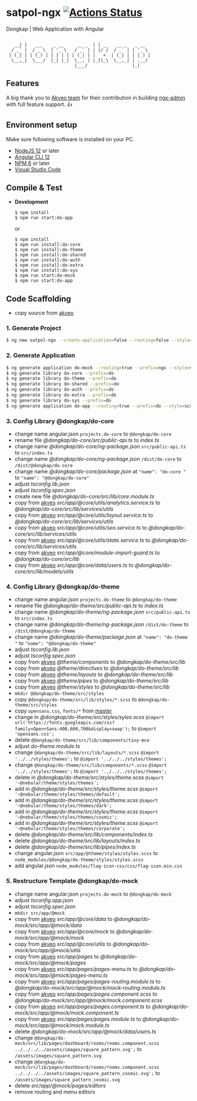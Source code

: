 # satpol-ngx [![Actions Status](https://github.com/dongkap/satpol-ngx/workflows/Dongkap%20CI/badge.svg)](https://github.com/dongkap/satpol-ngx/actions)
Dongkap | Web Application with Angular

```

   __| |   ___    _ __     __ _  | | __   __ _   _ __  
  / _` |  / _ \  | '_ \   / _` | | |/ /  / _` | | '_ \ 
 | (_| | | (_) | | | | | | (_| | |   <  | (_| | | |_) |
  \__,_|  \___/  |_| |_|  \__, | |_|\_\  \__,_| | .__/ 
                          |___/                 |_|    

```

## Features
A big thank you to [Akveo team](https://www.akveo.com?utm_campaign=services%20-%20akveo%20website%20-%20ngx_admin%20github%20readme&utm_source=ngx_admin&utm_medium=referral&utm_content=from_developers_made_by) for their contribution in building [ngx-admin](https://github.com/akveo/ngx-admin) with full feature support. :thumbsup:

## Environment setup
Make sure following software is installed on your PC.
* [NodeJS 12](https://nodejs.org/en/download/) or later
* [Angular CLI 12](https://www.npmjs.com/package/@angular/cli)
* [NPM 6](https://www.npmjs.com/package/npm) or later
* [Visual Studio Code](https://code.visualstudio.com/download)


## Compile & Test
* __Development__

  ```
  $ npm install
  $ npm run start:do-app
  ```
  or
  ```
  $ npm install
  $ npm run install:do-core
  $ npm run install:do-theme
  $ npm run install:do-shared
  $ npm run install:do-auth
  $ npm run install:do-extra
  $ npm run install:do-sys
  $ npm run start:do-mock
  $ npm run start:do-app
  ```

## Code Scaffolding

- copy source from [akveo](https://github.com/akveo/ngx-admin)

### 1.	Generate Project
```sh
$ ng new satpol-ngx --create-application=false --routing=false --style=scss --skipGit=true --commit=false -S --newProjectRoot=@dongkap
```

### 2.	Generate Application
```sh
$ ng generate application do-mock --routing=true --prefix=ngx --style=scss
$ ng generate library do-core --prefix=do
$ ng generate library do-theme --prefix=do
$ ng generate library do-shared --prefix=do
$ ng generate library do-auth --prefix=do
$ ng generate library do-extra --prefix=do
$ ng generate library do-sys --prefix=do
$ ng generate application do-app --routing=true --prefix=do --style=scss
```

### 3.	Config Library @dongkap/do-core
- change name angular.json `projects.do-core` to `@dongkap/do-core`
- rename file *@dongkap/do-core/src/public-api.ts* to *index.ts*
- change name *@dongkap/do-core/ng-package.json* `src/public-api.ts` to `src/index.ts`
- change name *@dongkap/do-core/ng-package.json* `/dist/do-core` to `/dist/@dongkap/do-core`
- change name *@dongkap/do-core/package.json* at `"name": "do-core "` to `"name": "@dongkap/do-core"`
- adjust *tsconfig.lib.json*
- adjust *tsconfig.spec.json*
- create new file *@dongkap/do-core/src/lib/core.module.ts*
- copy from [akveo](https://github.com/akveo/ngx-admin) *src/app/@core/utils/analytics.service.ts* to *@dongkap/do-core/src/lib/services/utils*
- copy from [akveo](https://github.com/akveo/ngx-admin) *src/app/@core/utils/layout.service.ts* to *@dongkap/do-core/src/lib/services/utils*
- copy from [akveo](https://github.com/akveo/ngx-admin) *src/app/@core/utils/seo.service.ts* to *@dongkap/do-core/src/lib/services/utils*
- copy from [akveo](https://github.com/akveo/ngx-admin) *src/app/@core/utils/state.service.ts* to *@dongkap/do-core/src/lib/services/utils*
- copy from [akveo](https://github.com/akveo/ngx-admin) *src/app/@core/module-import-guard.ts* to *@dongkap/do-core/src/lib*
- copy from [akveo](https://github.com/akveo/ngx-admin) *src/app/@core/data/users.ts* to *@dongkap/do-core/src/lib/models/utils*

### 4.	Config Library @dongkap/do-theme
- change name angular.json `projects.do-theme` to `@dongkap/do-theme`
- rename file *@dongkap/do-theme/src/public-api.ts* to *index.ts*
- change name *@dongkap/do-theme/ng-package.json* `src/public-api.ts` to `src/index.ts`
- change name *@dongkap/do-theme/ng-package.json* `/dist/do-theme` to `/dist/@dongkap/do-theme`
- change name *@dongkap/do-theme/package.json* at `"name": "do-theme "` to `"name": "@dongkap/do-theme"`
- adjust *tsconfig.lib.json*
- adjust *tsconfig.spec.json*
- copy from [akveo](https://github.com/akveo/ngx-admin) *@theme/components* to *@dongkap/do-theme/src/lib*
- copy from [akveo](https://github.com/akveo/ngx-admin) *@theme/directives* to *@dongkap/do-theme/src/lib*
- copy from [akveo](https://github.com/akveo/ngx-admin) *@theme/layouts* to *@dongkap/do-theme/src/lib*
- copy from [akveo](https://github.com/akveo/ngx-admin) *@theme/pipes* to *@dongkap/do-theme/src/lib*
- copy from [akveo](https://github.com/akveo/ngx-admin) *@theme/styles* to *@dongkap/do-theme/src/lib*
- `mkdir @dongkap/do-theme/src/styles`
- copy `@dongkap/do-theme/src/lib/styles/*.scss` to `@dongkap/do-theme/src/styles`
- copy `opensans.css`, `fonts/*` from [master](https://github.com/ridlafadilah/do-ngx/tree/master/%40dongkap/do-theme/src/styles)
- change in *@dongkap/do-theme/src/styles/syles.scss*  `@import url('https://fonts.googleapis.com/css?family=Open+Sans:400,600,700&display=swap');` to `@import 'opensans.css';`
- delete `@dongkap/do-theme/src/lib/components/tiny-mce`
- adjust *do-theme.module.ts*
- change `@dongkap/do-theme/src/lib/layouts/*.scss` `@import '../../styles/themes';` to `@import '../../../styles/themes';`
- change `@dongkap/do-theme/src/lib/components/*.scss` `@import '../../styles/themes';` to `@import '../../../styles/themes';`
- delete in *@dongkap/do-theme/src/styles/theme.scss* `@import '~@nebular/theme/styles/themes';`
- add in *@dongkap/do-theme/src/styles/theme.scss* `@import '~@nebular/theme/styles/themes/default';`
- add in *@dongkap/do-theme/src/styles/theme.scss* `@import '~@nebular/theme/styles/themes/dark';`
- add in *@dongkap/do-theme/src/styles/theme.scss* `@import '~@nebular/theme/styles/themes/cosmic';`
- add in *@dongkap/do-theme/src/styles/theme.scss* `@import '~@nebular/theme/styles/themes/corporate';`
- delete *@dongkap/do-theme/src/lib/components/index.ts*
- delete *@dongkap/do-theme/src/lib/layouts/index.ts*
- delete *@dongkap/do-theme/src/lib/pipes/index.ts*
- change angular.json `src/app/@theme/styles/styles.scss` to `node_modules/@dongkap/do-theme/styles/styles.scss`
- add angular.json `node_modules/flag-icon-css/css/flag-icon.min.css`

### 5.	Restructure Template @dongkap/do-mock
- change name angular.json `projects.do-mock` to `@dongkap/do-mock`
- adjust *tsconfig.app.json*
- adjust *tsconfig.spec.json*
- `mkdir src/app/@mock`
- copy from [akveo](https://github.com/akveo/ngx-admin) *src/app/@core/data* to *@dongkap/do-mock/src/app/@mock/data*
- copy from [akveo](https://github.com/akveo/ngx-admin) *src/app/@core/mock* to *@dongkap/do-mock/src/app/@mock/mock*
- copy from [akveo](https://github.com/akveo/ngx-admin) *src/app/@core/utils* to *@dongkap/do-mock/src/app/@mock/utils*
- copy from [akveo](https://github.com/akveo/ngx-admin) *src/app/pages* to *@dongkap/do-mock/src/app/@mock/pages*
- copy from [akveo](https://github.com/akveo/ngx-admin) *src/app/pages/pages-menu.ts* to *@dongkap/do-mock/src/app/@mock/pages-menu.ts*
- copy from [akveo](https://github.com/akveo/ngx-admin) *src/app/pages/pages-routing.module.ts* to *@dongkap/do-mock/src/app/@mock/mock-routing.module.ts*
- copy from [akveo](https://github.com/akveo/ngx-admin) *src/app/pages/pages.component.scss* to *@dongkap/do-mock/src/app/@mock/mock.component.scss*
- copy from [akveo](https://github.com/akveo/ngx-admin) *src/app/pages/pages.component.ts* to *@dongkap/do-mock/src/app/@mock/mock.component.ts*
- copy from [akveo](https://github.com/akveo/ngx-admin) *src/app/pages/pages.module.ts* to *@dongkap/do-mock/src/app/@mock/mock.module.ts*
- delete *@dongkap/do-mock/src/app/@mock/data/users.ts*
- change `@dongkap/do-mock/src/lib/pages/dashboard/rooms/rooms.component.scss` `../../../../assets/images/square_pattern.svg';` to `/assets/images/square_pattern.svg`
- change `@dongkap/do-mock/src/lib/pages/dashboard/rooms/rooms.component.scss` `../../../../assets/images/square_pattern_cosmic.svg';` to `/assets/images/square_pattern_cosmic.svg`
- delete *src/app/@mock/pages/editors*
- remove routing and menu editors
